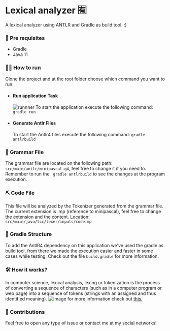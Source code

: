 # Lexical analyzer 🈶
A lexical analyzer using ANTLR and Gradle as build tool. :)

### 🔧 Pre requisites
* Gradle
* Java 11

### 🏃🏻 How to run
Clone the project and at the root folder choose which command you want to run:

* #### Run application Task
  ![runnner](https://user-images.githubusercontent.com/36551957/111943075-6dbfd680-8ab3-11eb-848e-fa545549a6f2.gif)
    To start the application execute the following command: ```gradle run```

* #### Generate Antlr Files
    To start the Antlr4 files execute the following command: ```gradle antlrbuild```

### 📃 Grammar File
The grammar file are located on the following path: ```src/main/antlr/minipascal.g4```, feel free to change it if you need to. Remember to run the ``` gradle antlrbuild``` to see the changes at the program execution.

### ⛏ Code File
This file will be analyzed by the Tokenizer generated from the grammar file. The current extension is .mp (reference to minipascal), feel free to change the extension and the content. Location: ```src/main/java/tcc/lexer/inputs/code.mp ```

### 🐘 Gradle Structure
To add the AntlR4 dependency on this application we've used the gradle as build tool, from there we made the execution easier and faster  in some cases while testing. Check out the file ```build.gradle``` for more information.

### 🛠 How it works?
In computer science, lexical analysis, lexing or tokenization is the process of converting a sequence of characters (such as in a computer program or web page) into a sequence of tokens (strings with an assigned and thus identified meaning).
![image](https://user-images.githubusercontent.com/36551957/111941776-92667f00-8ab0-11eb-95e7-bf1843490126.png)
for more information check out [this.](https://web.stanford.edu/class/archive/cs/cs143/cs143.1128/lectures/01/Slides01.pdf)

### 📡 Contributions
Feel free to open any type of issue or contact me at my social networks!